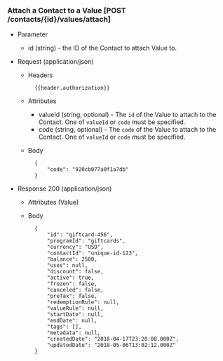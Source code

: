 ### Attach a Contact to a Value [POST /contacts/{id}/values/attach]

+ Parameter
    + id (string) - the ID of the Contact to attach Value to.

+ Request (application/json)
    + Headers
    
            {{header.authorization}}
        
    + Attributes
        + valueId (string, optional) - The `id` of the Value to attach to the Contact.  One of `valueId` or `code` must be specified.
        + code (string, optional) - The `code` of the Value to attach to the Contact.  One of `valueId` or `code` must be specified.

    + Body

            {
                "code": "920cb077a0f1a7db"
            }
    
+ Response 200 (application/json)
    + Attributes (Value)

    + Body
            
            {
                "id": "giftcard-456",
                "programId": "giftcards",
                "currency": "USD",
                "contactId": "unique-id-123",
                "balance": 2500,
                "uses": null,
                "discount": false,
                "active": true,
                "frozen": false,
                "canceled": false,
                "preTax": false,
                "redemptionRule": null,
                "valueRule": null,
                "startDate": null,
                "endDate": null,
                "tags": [],
                "metadata": null,
                "createdDate": "2018-04-17T23:20:08.000Z",
                "updatedDate": "2018-05-06T13:02:12.000Z"
            }
